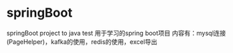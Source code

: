 # springBoot
springBoot project to java test
用于学习的spring boot项目
内容有：mysql连接(PageHelper)，kafka的使用，redis的使用，excel导出

